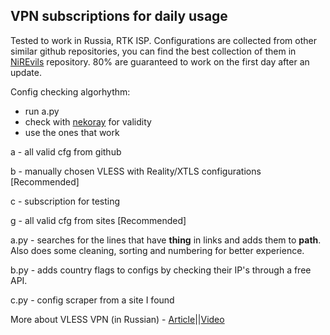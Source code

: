 ## VPN subscriptions for daily usage
Tested to work in Russia, RTK ISP. 
Configurations are collected from other similar github repositories, you can find the best collection of them in [NiREvils](https://github.com/NiREvil/vless?tab=readme-ov-file#xray) repository. 
80% are guaranteed to work on the first day after an update.

Config checking algorhythm:
- run a.py
- check with [nekoray](https://github.com/MatsuriDayo/nekoray) for validity
- use the ones that work

a - all valid cfg from github

b - manually chosen VLESS with Reality/XTLS configurations [Recommended]

c - subscription for testing

g - all valid cfg from sites [Recommended]

a.py - searches for the lines that have **thing** in links and adds them to **path**. Also does some cleaning, sorting and numbering for better experience.

b.py - adds country flags to configs by checking their IP's through a free API.

c.py - config scraper from a site I found

More about VLESS VPN (in Russian) - [Article](https://habr.com/ru/articles/727868/)||[Video](https://www.youtube.com/watch?v=Ajy1lS9qJbs)

